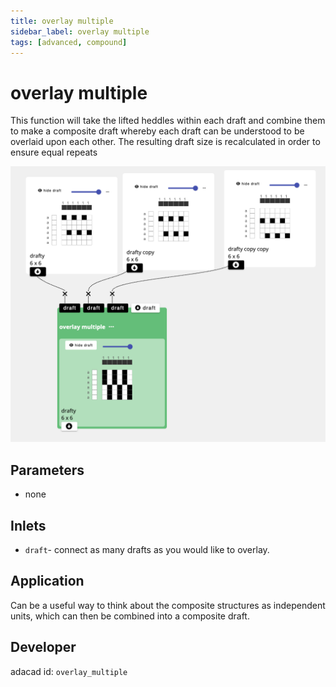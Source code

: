 ```yaml
---
title: overlay multiple
sidebar_label: overlay multiple
tags: [advanced, compound]
---
```

# overlay multiple
This function will take the lifted heddles within each draft and combine them to make a composite draft whereby each draft can be understood to be overlaid upon each other. The resulting draft size is recalculated in order to ensure equal repeats

![file](./img/overlay_multiple.png)


## Parameters
- none 

## Inlets
- `draft`- connect as many drafts as you would like to overlay. 

## Application
Can be a useful way to think about the composite structures as independent units, which can then be combined into a composite draft. 

## Developer
adacad id: `overlay_multiple`
